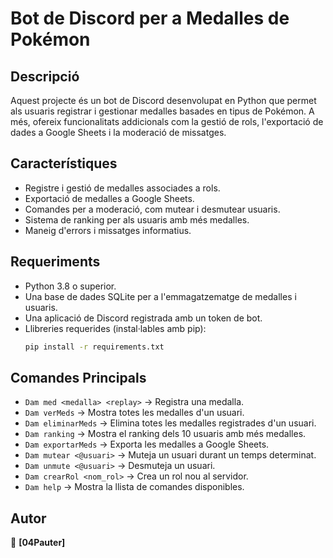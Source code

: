 # Bot de Discord per a Medalles de Pokémon

## Descripció

Aquest projecte és un bot de Discord desenvolupat en Python que permet als usuaris registrar i gestionar medalles basades en tipus de Pokémon. A més, ofereix funcionalitats addicionals com la gestió de rols, l'exportació de dades a Google Sheets i la moderació de missatges.

## Característiques

- Registre i gestió de medalles associades a rols.
- Exportació de medalles a Google Sheets.
- Comandes per a moderació, com mutear i desmutear usuaris.
- Sistema de ranking per als usuaris amb més medalles.
- Maneig d'errors i missatges informatius.

## Requeriments

- Python 3.8 o superior.
- Una base de dades SQLite per a l'emmagatzematge de medalles i usuaris.
- Una aplicació de Discord registrada amb un token de bot.
- Llibreries requerides (instal·lables amb pip):
  ```sh
  pip install -r requirements.txt
  ```
## Comandes Principals

- `Dam med <medalla> <replay>` → Registra una medalla.
- `Dam verMeds` → Mostra totes les medalles d'un usuari.
- `Dam eliminarMeds` → Elimina totes les medalles registrades d'un usuari.
- `Dam ranking` → Mostra el ranking dels 10 usuaris amb més medalles.
- `Dam exportarMeds` → Exporta les medalles a Google Sheets.
- `Dam mutear <@usuari>` → Muteja un usuari durant un temps determinat.
- `Dam unmute <@usuari>` → Desmuteja un usuari.
- `Dam crearRol <nom_rol>` → Crea un rol nou al servidor.
- `Dam help` → Mostra la llista de comandes disponibles.

## Autor

👤 **[04Pauter]**


